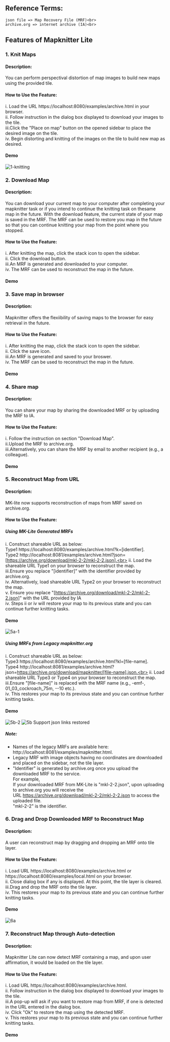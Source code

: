 ## Reference Terms: 
	json file => Map Recovery File (MRF)<br>
	archive.org => internet archive (IA)<br>

## Features of Mapknitter Lite

### 1. Knit Maps 
#### Description: 
You can perform perspectival distortion of map images to build new maps using the provided tile.<br>
#### How to Use the Feature:
i.  Load the URL https://localhost:8080/examples/archive.html in your browser.<br>
ii. Follow instruction in the dialog box displayed to download your images to the tile.<br>
iii.Click the "Place on map" button on the opened sidebar to place the desired image on the tile.<br>
iv. Begin distorting and knitting of the images on the tile to build new map as desired.<br>
#### Demo
![1-knitting](https://user-images.githubusercontent.com/1612359/222577171-d72ce619-ae7e-4dac-a27f-dd8bb07fb3db.gif)

### 2. Download Map 
#### Description: 
You can download your current map to your computer after completing your mapknitter task or if you intend to continue the knitting task on thesame map 
in the future. With the download feature, the current state of your map is saved in the MRF. The MRF can be used to restore you map in the future so that you can continue knitting your map from the point where you stopped.
#### How to Use the Feature:
i.  After knitting the map, click the stack icon to open the sidebar.<br>
ii. Click the download button.<br>
iii.An MRF is generated and downloaded to your computer.<br>
iv. The MRF can be used to reconstruct the map in the future.<br>
#### Demo

### 3. Save map in browser
#### Description:
Mapknitter offers the flexiibility of saving maps to the browser for easy retrieval in the future.
#### How to Use the Feature:
i.  After knitting the map, click the stack icon to open the sidebar.<br>
ii. Click the save icon.<br>
iii.An MRF is generated and saved to your broswer.<br>
iv. The MRF can be used to reconstruct the map in the future.<br>
#### Demo

### 4. Share map
#### Description: 
You can share your map by sharing the downloaded MRF or by uploading the MRF to IA. 
#### How to Use the Feature:
i. Follow the instruction on section "Download Map".<br>
ii.Upload the MRF to archive.org.<br>
iii.Alternatively, you can share the MRF by email to another recipient (e.g., a colleague).<br>
#### Demo

### 5. Reconstruct Map from URL
#### Description: 
MK-lite now supports reconstruction of maps from MRF saved on archive.org.  
#### How to Use the Feature:
##### Using MK-Lite Generated MRFs
i. Construct shareable URL as below:<br>
	Type1 https://localhost:8080/examples/archive.html?k=[identifier].<br>
	Type2 http://localhost:8081/examples/archive.html?json=[https://archive.org/download/mkl-2-2/mkl-2-2.json].<br>
ii. Load the shareable URL Type1 on your browser to reconstruct the map.<br>
iii.Ensure you replace "[identifier]" with the identifier provided by archive.org.<br>
iv. Alternatively, load shareable URL Type2 on your browser to reconstruct the map.<br>
v.  Ensure you replace "[https://archive.org/download/mkl-2-2/mkl-2-2.json]" with the URL provided by IA<br>
iv. Steps ii or iv will restore your map to its previous state and you can continue further knitting tasks.<br>
#### Demo
![5a-1](https://user-images.githubusercontent.com/1612359/222574118-8843e8f7-53f7-4e8b-869a-99de8cc4aeab.gif)
##### Using MRFs from Legacy mapknitter.org
i.  Construct shareable URL as below:<br>
	Type3 https://localhost:8080/examples/archive.html?kl=[file-name].<br>
	Type4 http://localhost:8081/examples/archive.html?json=https://archive.org/download/mapknitter/[file-name].json.<br>
ii. Load shareable URL Type3 or Type4 on your browser to reconstruct the map.<br> 
iii.Ensure "[file-name]" is replaced with the MRF name (e.g., -emf-, 01_03_cockroach_75m, --10 etc.).<br>
iv. This restores your map to its previous state and you can continue further knitting tasks.<br>
#### Demo
![5b-2](https://user-images.githubusercontent.com/1612359/222574511-cfedfe32-f53d-46c2-a39a-bb5147245630.gif)
![5b Support json links restored](https://user-images.githubusercontent.com/1612359/222569683-4605e82c-d809-44bb-a4cb-1a09ca86c556.gif)

##### Note: 
* Names of the legacy MRFs are available here: http://localhost:8081/examples/mapknitter.html.<br>
* Legacy MRF with image objects having no coordinates are downloaded and placed on the sidebar, not the tile layer.<br>
* "Identifier" is generated by archive.org once you upload the downloaded MRF to the service.<br> 
   For example,<br>
	If your downloaded MRF from MK-Lite is "mkl-2-2.json", upon uploading to archive.org you will receive the<br>
	URL https://archive.org/download/mkl-2-2/mkl-2-2.json to access the uploaded file.<br> 
	"mkl-2-2" is the identifier.

### 6. Drag and Drop Downloaded MRF to Reconstruct Map
#### Description: 
A user can reconstruct map by dragging and dropping an MRF onto tile layer. 
#### How to Use the Feature:
i.  Load URL https://localhost:8080/examples/archive.html or https://localhost:8080/examples/local.html on your browser.<br>
ii. Close dialog box if any is displayed. At this point, the tile layer is cleared.<br>
iii.Drag and drop the MRF onto the tile layer.<br>
iv. This restores your map to its previous state and you can continue further knitting tasks.<br>
#### Demo
![6a](https://user-images.githubusercontent.com/1612359/222570595-b63ca096-e5ea-4512-85a6-360e72ce652e.gif)

### 7. Reconstruct Map through Auto-detection
#### Description:
Mapknitter Lite can now detect MRF containing a map, and upon user affirmation, it would be loaded on the tile layer.
#### How to Use the Feature:
i.  Load URL https://localhost:8080/examples/archive.html.<br> 
ii. Follow instruction in the dialog box displayed to download your images to the tile.<br>
iii.A pop-up will ask if you want to restore map from MRF, if one is detected in the URL entered in the dialog box.<br>
iv. Click "Ok" to restore the map using the detected MRF.<br>
v.  This restores your map to its previous state and you can continue further knitting tasks.<br>
#### Demo
